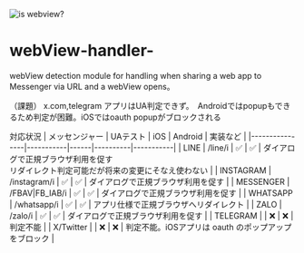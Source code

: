 ![is webview?](./iswebview.png)


# webView-handler-
webView detection module for handling when sharing a web app to Messenger via URL and a webView opens。

（課題）
x.com,telegram アプリはUA判定できず。　Androidではpopupもできるため判定が困難。iOSではoauth popupがブロックされる

対応状況
| メッセンジャー | UAテスト | iOS | Android | 実装など |
|----------------|-----------|------|----------|-----------|
| LINE | /line/i | ✅ | ✅ | ダイアログで正規ブラウザ利用を促す<br>リダイレクト判定可能だが将来の変更にそなえ使わない |
| INSTAGRAM | /instagram/i | ✅ | ✅ | ダイアログで正規ブラウザ利用を促す |
| MESSENGER | /FBAV\|FB_IAB/i | ✅ | ✅ | ダイアログで正規ブラウザ利用を促す |
| WHATSAPP | /whatsapp/i | ✅ | ✅ | アプリ仕様で正規ブラウザへリダイレクト |
| ZALO | /zalo/i | ✅ | ✅ | ダイアログで正規ブラウザ利用を促す |
| TELEGRAM |  | ❌ | ❌ | 判定不能 |
| X/Twitter |  | ❌ | ❌ | 判定不能。iOSアプリは oauth のポップアップをブロック |




